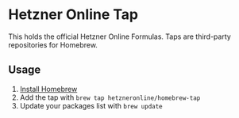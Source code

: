# Hetzner Online Tap

This holds the official Hetzner Online Formulas. Taps are third-party repositories for Homebrew.

## Usage

1. [Install Homebrew](https://docs.brew.sh/Installation)
2. Add the tap with `brew tap hetzneronline/homebrew-tap`
3. Update your packages list with `brew update`
